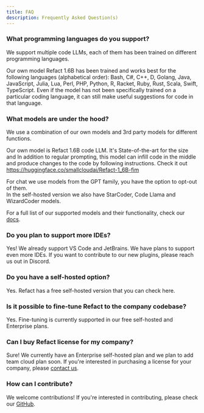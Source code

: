 ```yaml
---
title: FAQ
description: Frequently Asked Question(s)
---
```


### What programming languages do you support?

We support multiple code LLMs, each of them has been trained on different programming languages. 

Our own model Refact 1.6B has been trained and works best for the following languages (alphabetical order): Bash, C#, C++, D, Golang, Java, JavaScript, Julia, Lua, Perl, PHP, Python, R, Racket, Ruby, Rust, Scala, Swift, TypeScript.
Even if the model has not been specifically trained on a particular coding language, it can still make useful suggestions for code in that language. 

### What models are under the hood? 

We use a combination of our own models and 3rd party models for different functions. 

Our own model is Refact 1.6B code LLM. It's State-of-the-art for the size and In addition to regular prompting, this model can infill code in the middle and produce changes to the code by following instructions. Check it out https://huggingface.co/smallcloudai/Refact-1_6B-fim 

For chat we use models from the GPT family, you have the option to opt-out of them.  
In the self-hosted version we also have StarCoder, Code Llama and WizardCoder models. 

For a full list of our supported models and their functionality, check our [docs](https://docs.refact.ai/supported-models/). 

### Do you plan to support more IDEs? 

Yes! We already support VS Code and JetBrains. We have plans to support even more IDEs. If you want to contribute to our new plugins, please reach us out in Discord.

### Do you have a self-hosted option? 
Yes. Refact has a free self-hosted version that you can check here. 

### Is it possible to fine-tune Refact to the company codebase? 
Yes. Fine-tuning is currently supported in our free self-hosted and Enterprise plans. 

### Can I buy Refact license for my company?

Sure! We currently have an Enterprise self-hosted plan and we plan to add team cloud plan soon. If you're interested in purchasing a license for your company, please [contact us](https://refact.ai/contact). 

### How can I contribute? 
We welcome contributions! If you're interested in contributing, please check our [GitHub](https://github.com/smallcloudai/refact/). 
